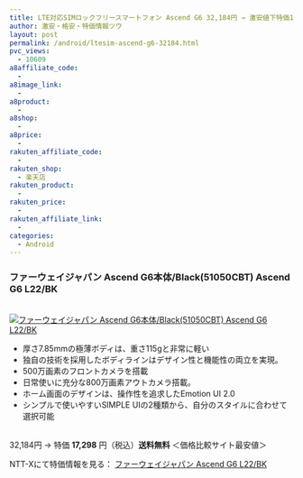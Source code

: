 ```yaml
---
title: LTE対応SIMロックフリースマートフォン Ascend G6 32,184円 → 激安値下特価17,298円！送料無料！
author: 激安・格安・特価情報ツウ
layout: post
permalink: /android/ltesim-ascend-g6-32184.html
pvc_views:
  - 10609
a8affiliate_code:
  -
a8image_link:
  -
a8product:
  -
a8shop:
  -
a8price:
  -
rakuten_affiliate_code:
  -
rakuten_shop:
  - 楽天店
rakuten_product:
  -
rakuten_price:
  -
rakuten_affiliate_link:
  -
categories:
  - Android
---
```

### ファーウェイジャパン Ascend G6本体/Black(51050CBT) Ascend G6 L22/BK

<div class="img-bg2 img_L">
  <a href="//px.a8.net/svt/ejp?a8mat=ZYP6S+8IMA3E+S1Q+BWGDT&#038;a8ejpredirect=//nttxstore.jp/_II_HU14741865" target="_blank"><br /> <img border="0" alt="ファーウェイジャパン Ascend G6本体/Black(51050CBT) Ascend G6 L22/BK" src="//i2.wp.com/image.nttxstore.jp/l2_images/H/HU/HU14741865.jpg?w=120" data-recalc-dims="1" /></a>
</div>

<!--more-->

  * 厚さ7.85mmの極薄ボディは、重さ115gと非常に軽い
  * 独自の技術を採用したボディラインはデザイン性と機能性の両立を実現。
  * 500万画素のフロントカメラを搭載
  * 日常使いに充分な800万画素アウトカメラ搭載。
  * ホーム画面のデザインは、操作性を追求したEmotion UI 2.0
  * シンプルで使いやすいSIMPLE UIの2種類から、自分のスタイルに合わせて選択可能

<br clear="all" />32,184円 → 特価 <span class="tokka-price"><strong>17,298</strong></span> 円（税込）**送料無料**
＜価格比較サイト最安値＞

NTT-Xにて特価情報を見る： <span class="fs150p"><a href="//px.a8.net/svt/ejp?a8mat=ZYP6S+8IMA3E+S1Q+BWGDT&#038;a8ejpredirect=//nttxstore.jp/_II_HU14741865" target="_blank">ファーウェイジャパン Ascend G6 L22/BK</a></span>
